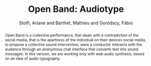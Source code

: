 --- 
title: "Open Band: Audiotype" 
abstract: "Open Band is a collective performance, that deals with a contradiction of the social media, that is the apartness of the individual on their devices social media, to propose a collective sound intervention, were a conductor interacts with the audience through an anonymous chat interface that converts text into sound messages. In this version, we are working only with web audio synthesis, based on an idea of audio typography." 
address: "London" 
author: "Stolfi, Ariane and Barthet, Mathieu and Goródscy, Fábio"
webAuthor: "Ariane Stolfi, Mathieu Barthet, Fábio Goródscy" 
booktitle: "Proceedings of the International Web Audio Conference" 
editor: "Thalmann, Florian and Ewert, Sebastian" 
month: "Proceedings of the International Web Audio Conference"
pages: "" 
publisher: "Queen Mary University of London" 
series: "WAC '17"
track: "Performance"  
year: "2017" 
id: "2017_EA_13" 
tags: year2017
media: undefined 
pdflink: undefined
ISSN: 2663-5844
---